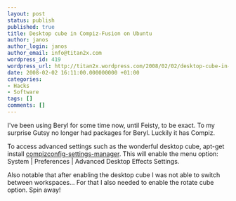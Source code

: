 ```yaml
---
layout: post
status: publish
published: true
title: Desktop cube in Compiz-Fusion on Ubuntu
author: janos
author_login: janos
author_email: info@titan2x.com
wordpress_id: 419
wordpress_url: http://titan2x.wordpress.com/2008/02/02/desktop-cube-in-compiz-fusion-on-ubuntu/
date: 2008-02-02 16:11:00.000000000 +01:00
categories:
- Hacks
- Software
tags: []
comments: []
---
```

<p>I've been using Beryl for some time now, until Feisty, to be exact. To my surprise Gutsy no longer had packages for Beryl. Luckily it has Compiz. </p>

<p>To access advanced settings such as the wonderful desktop cube, apt-get install <a href="compizconfig-settings-manager">compizconfig-settings-manager</a>. This will enable the menu option: System | Preferences | Advanced Desktop Effects Settings. </p>

<p>Also notable that after enabling the desktop cube I was not able to switch between workspaces... For that I also needed to enable the rotate cube option. Spin away!</p>
